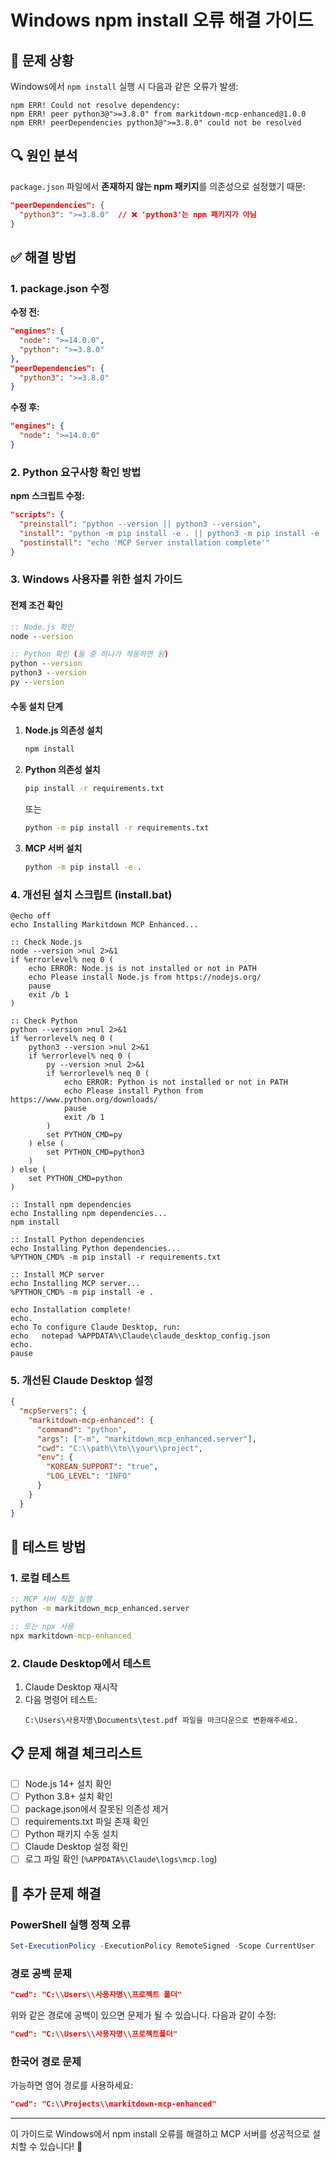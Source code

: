 # Windows npm install 오류 해결 가이드

## 🚨 문제 상황
Windows에서 `npm install` 실행 시 다음과 같은 오류가 발생:

```
npm ERR! Could not resolve dependency:
npm ERR! peer python3@">=3.8.0" from markitdown-mcp-enhanced@1.0.0
npm ERR! peerDependencies python3@">=3.8.0" could not be resolved
```

## 🔍 원인 분석
`package.json` 파일에서 **존재하지 않는 npm 패키지**를 의존성으로 설정했기 때문:

```json
"peerDependencies": {
  "python3": ">=3.8.0"  // ❌ 'python3'는 npm 패키지가 아님
}
```

## ✅ 해결 방법

### 1. package.json 수정
**수정 전:**
```json
"engines": {
  "node": ">=14.0.0",
  "python": ">=3.8.0"
},
"peerDependencies": {
  "python3": ">=3.8.0"
}
```

**수정 후:**
```json
"engines": {
  "node": ">=14.0.0"
}
```

### 2. Python 요구사항 확인 방법
**npm 스크립트 수정:**
```json
"scripts": {
  "preinstall": "python --version || python3 --version",
  "install": "python -m pip install -e . || python3 -m pip install -e .",
  "postinstall": "echo 'MCP Server installation complete'"
}
```

### 3. Windows 사용자를 위한 설치 가이드

#### 전제 조건 확인
```cmd
:: Node.js 확인
node --version

:: Python 확인 (둘 중 하나가 작동하면 됨)
python --version
python3 --version
py --version
```

#### 수동 설치 단계
1. **Node.js 의존성 설치**
   ```cmd
   npm install
   ```

2. **Python 의존성 설치**
   ```cmd
   pip install -r requirements.txt
   ```
   또는
   ```cmd
   python -m pip install -r requirements.txt
   ```

3. **MCP 서버 설치**
   ```cmd
   python -m pip install -e .
   ```

### 4. 개선된 설치 스크립트 (install.bat)
```batch
@echo off
echo Installing Markitdown MCP Enhanced...

:: Check Node.js
node --version >nul 2>&1
if %errorlevel% neq 0 (
    echo ERROR: Node.js is not installed or not in PATH
    echo Please install Node.js from https://nodejs.org/
    pause
    exit /b 1
)

:: Check Python
python --version >nul 2>&1
if %errorlevel% neq 0 (
    python3 --version >nul 2>&1
    if %errorlevel% neq 0 (
        py --version >nul 2>&1
        if %errorlevel% neq 0 (
            echo ERROR: Python is not installed or not in PATH
            echo Please install Python from https://www.python.org/downloads/
            pause
            exit /b 1
        )
        set PYTHON_CMD=py
    ) else (
        set PYTHON_CMD=python3
    )
) else (
    set PYTHON_CMD=python
)

:: Install npm dependencies
echo Installing npm dependencies...
npm install

:: Install Python dependencies
echo Installing Python dependencies...
%PYTHON_CMD% -m pip install -r requirements.txt

:: Install MCP server
echo Installing MCP server...
%PYTHON_CMD% -m pip install -e .

echo Installation complete!
echo.
echo To configure Claude Desktop, run:
echo   notepad %APPDATA%\Claude\claude_desktop_config.json
echo.
pause
```

### 5. 개선된 Claude Desktop 설정
```json
{
  "mcpServers": {
    "markitdown-mcp-enhanced": {
      "command": "python",
      "args": ["-m", "markitdown_mcp_enhanced.server"],
      "cwd": "C:\\path\\to\\your\\project",
      "env": {
        "KOREAN_SUPPORT": "true",
        "LOG_LEVEL": "INFO"
      }
    }
  }
}
```

## 🎯 테스트 방법

### 1. 로컬 테스트
```cmd
:: MCP 서버 직접 실행
python -m markitdown_mcp_enhanced.server

:: 또는 npx 사용
npx markitdown-mcp-enhanced
```

### 2. Claude Desktop에서 테스트
1. Claude Desktop 재시작
2. 다음 명령어 테스트:
   ```
   C:\Users\사용자명\Documents\test.pdf 파일을 마크다운으로 변환해주세요.
   ```

## 📋 문제 해결 체크리스트

- [ ] Node.js 14+ 설치 확인
- [ ] Python 3.8+ 설치 확인
- [ ] package.json에서 잘못된 의존성 제거
- [ ] requirements.txt 파일 존재 확인
- [ ] Python 패키지 수동 설치
- [ ] Claude Desktop 설정 확인
- [ ] 로그 파일 확인 (`%APPDATA%\Claude\logs\mcp.log`)

## 🔧 추가 문제 해결

### PowerShell 실행 정책 오류
```powershell
Set-ExecutionPolicy -ExecutionPolicy RemoteSigned -Scope CurrentUser
```

### 경로 공백 문제
```json
"cwd": "C:\\Users\\사용자명\\프로젝트 폴더"
```
위와 같은 경로에 공백이 있으면 문제가 될 수 있습니다. 다음과 같이 수정:
```json
"cwd": "C:\\Users\\사용자명\\프로젝트폴더"
```

### 한국어 경로 문제
가능하면 영어 경로를 사용하세요:
```json
"cwd": "C:\\Projects\\markitdown-mcp-enhanced"
```

---

이 가이드로 Windows에서 npm install 오류를 해결하고 MCP 서버를 성공적으로 설치할 수 있습니다! 🚀